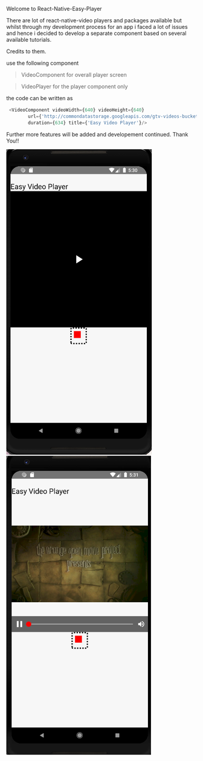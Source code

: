 Welcome to React-Native-Easy-Player

There are lot of react-native-video players and packages available but whilst through my development process for an app i faced a lot of issues
and hence i decided to develop a separate component based on several available tutorials.

Credits to them.

use the following component 
>VideoComponent for overall player screen

>VideoPlayer for the player component only

the code can be written as
```javascript
 <VideoComponent videoWidth={640} videoHeight={640}
        url={'http://commondatastorage.googleapis.com/gtv-videos-bucket/sample/ElephantsDream.mp4'}
        duration={634} title={'Easy Video Player'}/>
```

Further more features will be added and developement continued. Thank You!!

![Opening Screen](./screenshots/opening_view.png)
![Player Screen](./screenshots/playing_view.png)

